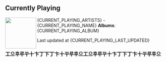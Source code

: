## Currently Playing

<img align="left" width="100" src="{CURRENT_PLAYING_ALBUM_SRC}">

{CURRENT_PLAYING_ARTISTS} - {CURRENT_PLAYING_NAME}
**Albums**: {CURRENT_PLAYING_ALBUM}

Last updated at {CURRENT_PLAYING_LAST_UPDATED}

### 工으후루꾸十卞丁下丁卞十꾸루후으工으후루꾸十卞丁下丁卞十꾸루후으

<!--
**20chan/20chan** is a ✨ _special_ ✨ repository because its `README.md` (this file) appears on your GitHub profile.

Here are some ideas to get you started:

- 🔭 I’m currently working on ...
- 🌱 I’m currently learning ...
- 👯 I’m looking to collaborate on ...
- 🤔 I’m looking for help with ...
- 💬 Ask me about ...
- 📫 How to reach me: ...
- 😄 Pronouns: ...
- ⚡ Fun fact: ...
-->
